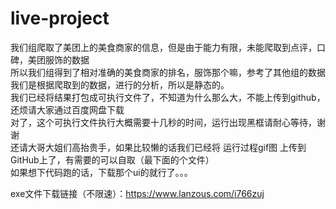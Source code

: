 # live-project
我们组爬取了美团上的美食商家的信息，但是由于能力有限，未能爬取到点评，口碑，美团服饰的数据  
所以我们组得到了相对准确的美食商家的排名，服饰那个嘛，参考了其他组的数据  
我们是根据爬取到的数据，进行的分析，所以是静态的。  
我们已经将结果打包成可执行文件了，不知道为什么那么大，不能上传到github，还烦请大家通过百度网盘下载  
对了，这个可执行文件执行大概需要十几秒的时间，运行出现黑框请耐心等待，谢谢  
还请大哥大姐们高抬贵手，如果比较懒的话我们已经将 运行过程gif图 上传到GitHub上了，有需要的可以自取（最下面的个文件）  
如果想下代码跑的话，下载那个ui的就行了。。。

exe文件下载链接（不限速）：https://www.lanzous.com/i766zuj
